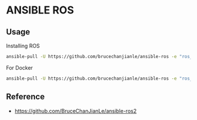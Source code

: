 # ANSIBLE ROS

## Usage
Installing ROS
```bash
ansible-pull -U https://github.com/brucechanjianle/ansible-ros -e "ros_distribution=noetic" -K
```

For Docker
```bash
ansible-pull -U https://github.com/brucechanjianle/ansible-ros -e "ros_distribution=noetic"
```

## Reference

- https://github.com/BruceChanJianLe/ansible-ros2
